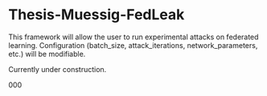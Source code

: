 # Thesis-Muessig-FedLeak

This framework will allow the user to run experimental attacks on federated learning.
Configuration (batch_size, attack_iterations, network_parameters, etc.) will be modifiable.

Currently under construction.

000